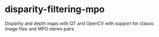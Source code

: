 # disparity-filtering-mpo
Disparity and depth maps with QT and OpenCV with support for classic image files and MPO stereo pairs
